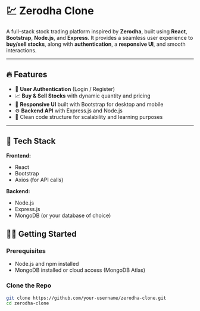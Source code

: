 # 💹 Zerodha Clone

A full-stack stock trading platform inspired by **Zerodha**, built using **React**, **Bootstrap**, **Node.js**, and **Express**. It provides a seamless user experience to **buy/sell stocks**, along with **authentication**, a **responsive UI**, and smooth interactions.

---

## 🔥 Features

- 🔐 **User Authentication** (Login / Register)
- 📈 **Buy & Sell Stocks** with dynamic quantity and pricing
- 📱 **Responsive UI** built with Bootstrap for desktop and mobile
- ⚙️ **Backend API** with Express.js and Node.js
- 🧠 Clean code structure for scalability and learning purposes

---

## 🧰 Tech Stack

**Frontend:**
- React
- Bootstrap
- Axios (for API calls)

**Backend:**
- Node.js
- Express.js
- MongoDB (or your database of choice)


## 🧑‍💻 Getting Started

### Prerequisites

- Node.js and npm installed
- MongoDB installed or cloud access (MongoDB Atlas)

### Clone the Repo

```bash
git clone https://github.com/your-username/zerodha-clone.git
cd zerodha-clone
